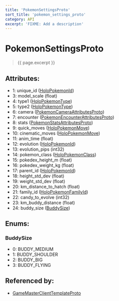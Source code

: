 ```yaml
---
title: 'PokemonSettingsProto'
sort_title: 'pokemon_settings_proto'
category: API
excerpt: 'FIXME: Add a description'
---
```


[comment]: <> (THIS PART IS GENERATED - AKA DON'T EDIT THIS PART MANUALLY)

# PokemonSettingsProto

> {{ page.excerpt }}

## Attributes:

- 1: unique_id ([HoloPokemonId](../../enums/HoloPokemonId/))
- 3: model_scale (float)
- 4: type1 ([HoloPokemonType](../../enums/HoloPokemonType/))
- 5: type2 ([HoloPokemonType](../../enums/HoloPokemonType/))
- 6: camera ([PokemonCameraAttributesProto](../PokemonCameraAttributesProto/))
- 7: encounter ([PokemonEncounterAttributesProto](../PokemonEncounterAttributesProto/))
- 8: stats ([PokemonStatsAttributesProto](../PokemonStatsAttributesProto/))
- 9: quick_moves ([HoloPokemonMove](../../enums/HoloPokemonMove/)) 
- 10: cinematic_moves ([HoloPokemonMove](../../enums/HoloPokemonMove/)) 
- 11: anim_time (float) 
- 12: evolution ([HoloPokemonId](../../enums/HoloPokemonId/)) 
- 13: evolution_pips (int32)
- 14: pokemon_class ([HoloPokemonClass](../../enums/HoloPokemonClass/))
- 15: pokedex_height_m (float)
- 16: pokedex_weight_kg (float)
- 17: parent_id ([HoloPokemonId](../../enums/HoloPokemonId/))
- 18: height_std_dev (float)
- 19: weight_std_dev (float)
- 20: km_distance_to_hatch (float)
- 21: family_id ([HoloPokemonFamilyId](../../enums/HoloPokemonFamilyId/))
- 22: candy_to_evolve (int32)
- 23: km_buddy_distance (float)
- 24: buddy_size ([BuddySize](#buddy_size))

## Enums:

### BuddySize
- 0: BUDDY_MEDIUM
- 1: BUDDY_SHOULDER
- 2: BUDDY_BIG
- 3: BUDDY_FLYING

## Referenced by:

- [GameMasterClientTemplateProto](../GameMasterClientTemplateProto/)

[comment]: <> (YOU CAN EDIT AFTER THIS)
